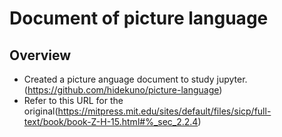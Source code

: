 Document of picture language
=================

## Overview
- Created a picture anguage document to study jupyter.
  (https://github.com/hidekuno/picture-language)
- Refer to this URL for the original(https://mitpress.mit.edu/sites/default/files/sicp/full-text/book/book-Z-H-15.html#%_sec_2.2.4)
